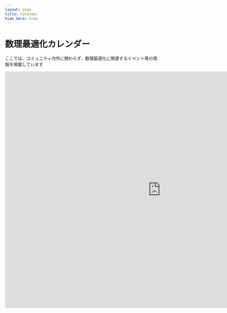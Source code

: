 ```yaml
---
layout: page
title: Calendar
hide_hero: true
---
```


# 数理最適化カレンダー

ここでは、コミュニティ内外に関わらず、数理最適化に関連するイベント等の情報を掲載しています

<iframe src="https://calendar.google.com/calendar/embed?height=780&wkst=1&bgcolor=%23ffffff&ctz=Asia%2FTokyo&showTabs=1&showCalendars=0&showPrint=0&showNav=1&showTitle=1&title&src=NzQ0N2JjNmQ0NTNjZTg4YzQ3OWJlYjk3NjgyOTc0MTk2MzQ0YmEwOGM0ZDZjMTNlMzUyNWIzN2UxNjI1NzA3M0Bncm91cC5jYWxlbmRhci5nb29nbGUuY29t&color=%23A79B8E" style="border-width:0" width="1024" height="780" frameborder="0" scrolling="no"></iframe>
